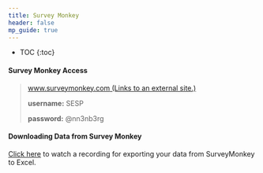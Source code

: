 ```yaml
---
title: Survey Monkey
header: false
mp_guide: true
---
```

* TOC
{:toc}

#### Survey Monkey Access

> [www.surveymonkey.com (Links to an external site.)](https://www.surveymonkey.com)
> 
> **username:** SESP
> 
> **password:** @nn3nb3rg

#### Downloading Data from Survey Monkey

[Click here](http://northwesternuniversity.adobeconnect.com/p91sri480de/) to watch a recording for exporting your data from SurveyMonkey to Excel.